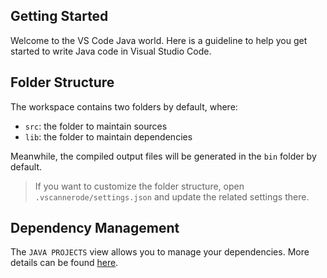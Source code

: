 ## Getting Started

Welcome to the VS Code Java world. Here is a guideline to help you get started to write Java code in Visual Studio Code.

## Folder Structure

The workspace contains two folders by default, where:

- `src`: the folder to maintain sources
- `lib`: the folder to maintain dependencies

Meanwhile, the compiled output files will be generated in the `bin` folder by default.

> If you want to customize the folder structure, open `.vscannerode/settings.json` and update the related settings there.

## Dependency Management

The `JAVA PROJECTS` view allows you to manage your dependencies. More details can be found [here](https://github.com/microsoft/vscannerode-java-dependency#manage-dependencies).
